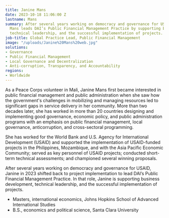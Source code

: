 ```yaml
---
title: Janine Mans
date: 2023-10-18 11:06:00 Z
lastname: Mans
summary: After several years working on democracy and governance for USAID, Janine
  Mans leads DAI’s Public Financial Management Practice by supporting business development,
  technical leadership, and the successful implementation of projects.
job-title: Global Practice Lead, Public Financial Management
image: "/uploads/Janine%20Mans%20web.jpg"
solutions:
- Governance
- Public Financial Management
- Local Governance and Decentralization
- Anti-corruption, Transparency, and Accountability
regions:
- Worldwide
---
```


As a Peace Corps volunteer in Mali, Janine Mans first became interested in public financial management and public administration when she saw how the government's challenges in mobilizing and managing resources led to significant gaps in service delivery in her community. More than two decades later, she has worked in more than 20 countries designing and implementing good governance, economic policy, and public administration programs with an emphasis on public financial management, local governance, anticorruption, and cross-sectoral programming.

She has worked for the World Bank and U.S. Agency for International Development (USAID) and supported the implementation of USAID-funded projects in the Philippines, Mozambique, and with the Asia Pacific Economic Community; served as key personnel of USAID projects; conducted short-term technical assessments; and championed several winning proposals.

After several years working on democracy and governance for USAID, Janine in 2023 shifted back to project implementation to lead DAI’s Public Financial Management Practice. In that role, Janine is supporting business development, technical leadership, and the successful implementation of projects.

* Masters, international economics, Johns Hopkins School of Advanced International Studies
* B.S., economics and political science, Santa Clara University 